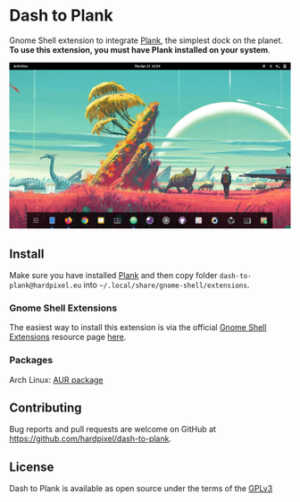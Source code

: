 # Dash to Plank
Gnome Shell extension to integrate [Plank](https://launchpad.net/plank), the simplest dock on the planet. **To use this extension, you must have Plank installed on your system**.

![Screenshot](https://raw.githubusercontent.com/hardpixel/dash-to-plank/master/screenshot.png)

## Install
Make sure you have installed [Plank](https://launchpad.net/plank) and then copy folder `dash-to-plank@hardpixel.eu` into `~/.local/share/gnome-shell/extensions`.

### Gnome Shell Extensions
The easiest way to install this extension is via the official [Gnome Shell Extensions](https://extensions.gnome.org) resource page [here](https://extensions.gnome.org/extension/4198/dash-to-plank).

### Packages
Arch Linux: [AUR package](https://aur.archlinux.org/packages/gnome-shell-extension-dash-to-plank)

## Contributing
Bug reports and pull requests are welcome on GitHub at https://github.com/hardpixel/dash-to-plank.

## License
Dash to Plank is available as open source under the terms of the [GPLv3](http://www.gnu.org/licenses/gpl-3.0.en.html)
